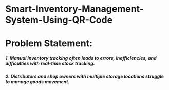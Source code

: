 # Smart-Inventory-Management-System-Using-QR-Code
# Problem Statement:
##### 1. Manual inventory tracking often leads to errors, inefficiencies, and difficulties with real-time stock tracking.
##### 2. Distributors and shop owners with multiple storage locations struggle to manage goods movement.
